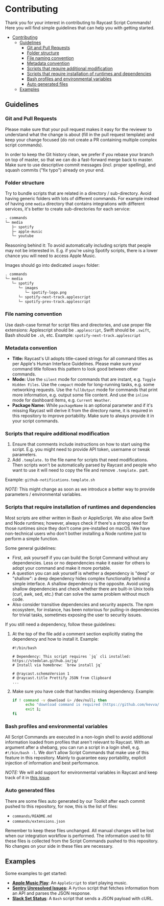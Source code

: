 # Contributing

Thank you for your interest in contributing to Raycast Script Commands! Here you will find simple guidelines that can help you with getting started.

- [Contributing](#contributing)
  - [Guidelines](#guidelines)
    - [Git and Pull Requests](#git-and-pull-requests)
    - [Folder structure](#folder-structure)
    - [File naming convention](#file-naming-convention)
    - [Metadata convention](#metadata-convention)
    - [Scripts that require additional modification](#scripts-that-require-additional-modification)
    - [Scripts that require installation of runtimes and dependencies](#scripts-that-require-installation-of-runtimes-and-dependencies)
    - [Bash profiles and environmental variables](#bash-profiles-and-environmental-variables)
    - [Auto generated files](#auto-generated-files)
  - [Examples](#examples)

## Guidelines

### Git and Pull Requests

Please make sure that your pull request makes it easy for the reviewer to understand what the change is about (fill in the pull request template) and keep your change focused (do not create a PR containing multiple complex script commands).

In order to keep the Git history clean, we prefer if you rebase your branch on top of master, so that we can do a fast-forward merge back to master. Make sure to use descriptive commit messages (incl. proper spelling), and squash commits ("fix typo") already on your end.

### Folder structure

Try to bundle scripts that are related in a directory / sub-directory. Avoid having generic folders with lots of different commands. For example instead of having one `media` directory that contains integrations with different services, it's better to create sub-directories for each service:

```markdown
. commands
└─ media
   ├─ spotify
   ├─ apple-music
   └─ youtube
```

Reasoning behind it: To avoid automatically including scripts that people may not be interested in. E.g. if you're using Spotify scripts, there is a lower chance you will need to access Apple Music.

Images should go into dedicated `images` folder:

```markdown
. commands
└─ media
   └─ spotify
      └─ images
         └─ spotify-logo.png
      └─ spotify-next-track.applescript
      └─ spotify-prev-track.applescript
```

### File naming convention

Use dash-case format for script files and directories, and use proper file extensions: Applescript should be `.applescript`, Swift should be `.swift`, Bash should be `.sh`, etc.
Example: `spotify-next-track.applescript`

### Metadata convention

- **Title:** Raycast's UI adopts title-cased strings for all command titles as per Apple's Human Interface Guidelines. Please make sure your command title follows this pattern to look good between other commands.
- **Mode:** Use the `silent` mode for commands that are instant, e.g. `Toggle Hidden Files`. Use the `compact` mode for long-running tasks, e.g. some networking requests. Use the `fullOutput` mode for commands that print more information, e.g. output some file content. And use the `inline` mode for dashboard items, e.g. `Current Weather`.
- **Package Name:** While `packageName` is an optional parameter and if it's missing Raycast will derive it from the directory name, it is required in this repository to improve portability. Make sure to always provide it in your script commands.

### Scripts that require additional modification

1. Ensure that comments include instructions on how to start using the script. E.g. you might need to provide API token, username or tweak parameters.
2. Add `.template.` to the file name for scripts that need modifications. Then scripts won't be automatically parsed by Raycast and people who want to use it will need to copy the file and remove `.template.` part.

Example: `github-notifications.template.sh`

*NOTE:* This might change as soon as we introduce a better way to provide parameters / environmental variables.

### Scripts that require installation of runtimes and dependencies

Most scripts are either written in Bash or AppleScript. We also allow Swift and Node runtimes; however, always check if there's a strong need for those runtimes since they don't come pre-installed on macOS. We have non-technical users who don't bother installing a Node runtime just to perform a simple function.

Some general guidelines:
- First, ask yourself if you can build the Script Command without any dependencies. Less or no dependencies make it easier for others to adopt your command and make it more portable.
- A question you can ask yourself is whether a dependency is "deep" or "shallow": a deep dependency hides complex functionality behind a simple interface. A shallow dependency is the opposite. Avoid using shallow dependencies and check whether there are built-in Unix tools (curl, awk, sed, etc.) that can solve the same problem without much code.
- Also consider transitive dependencies and security aspects. The npm ecosystem, for instance, has been notorious for pulling-in dependencies for trivial tasks, sometimes exposing the user to security issues.

If you still need a dependency, follow these guidelines:

1. At the top of the file add a comment section explicitly stating the dependency and how to install it. Example:
   ```
   #!/bin/bash

   # Dependency: This script requires `jq` cli installed: https://stedolan.github.io/jq/
   # Install via homebrew: `brew install jq`

   # @raycast.schemaVersion 1
   # @raycast.title Prettify JSON from Clipboard
   ...
   ```


2. Make sure you have code that handles missing dependency. Example:
   ```bash
   if ! command -v download &> /dev/null; then
	     echo "download command is required (https://github.com/kevva/download-cli).";
	     exit 1;
   fi
   ```

### Bash profiles and environmental variables

All Script Commands are executed in a non-login shell to avoid additional information loaded from profiles that aren't relevant to Raycast. With an argument after a shebang, you can run a script in a login shell, e.g. `#!/bin/bash -l`. We don't allow Script Commands that make use of this feature in this repository. Mainly to guarantee easy portability, explicit injection of information and best performance.

*NOTE:* We will add support for environmental variables in Raycast and keep track of it in [this issue](https://github.com/raycast/script-commands/issues/77).

### Auto generated files

There are some files auto generated by our Toolkit after each commit pushed to this repository, for now, this is the list of files:

- `commands/README.md`
- `commands/extensions.json`

Remember to keep these files unchanged. All manual changes will be lost when our integration workflow is performed. The information used to fill these files is collected from the Script Commands pushed to this repository. No changes on your side in these files are necessary.

## Examples

Some examples to get started:

- **[Apple Music Play](commands/media/apple-music/apple-music-play.applescript)**: An `AppleScript` to start playing music.
- **[Sentry Unresolved Issues](commands/developer-utils/sentry/sentry-unresolved-issues.template.py):** A `Python` script that fetches information from an API and parses the JSON response.
- **[Slack Set Status](commands/communication/slack/set-slack-status.template.sh)**: A `Bash` script that sends a JSON payload with cURL.
